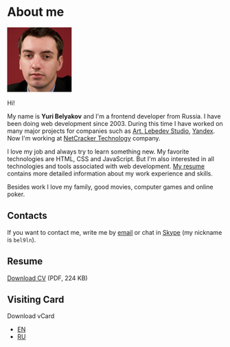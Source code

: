 # About me

![Photo](photo/150x150.jpg)

Hi!

My name is **Yuri Belyakov** and I'm a frontend developer from Russia. I have been doing web development since 2003. During this time I have worked on many major projects for companies such as [Art. Lebedev Studio](http://www.artlebedev.com/), [Yandex](https://yandex.com/company/). Now I'm working at [NetCracker Technology](http://www.netcracker.com/) company.

I love my job and always try to learn something new. My favorite technologies are HTML, CSS and JavaScript. But I'm also interested in all technologies and tools associated with web development. [My resume](Yuri_Belyakov_RU.pdf) contains more detailed information about my work experience and skills.

Besides work I love my family, good movies, computer games and online poker.

## Contacts

If you want to contact me, write me by [email](mailto:belyan@mail.ru) or chat in [Skype](skype:bel9ln?chat) (my nickname is `bel9ln`).

## Resume

[Download CV](Yuri_Belyakov_RU.pdf) (PDF, 224 KB)

## Visiting Card

Download vCard
 * [EN](Yuri_Belyakov_EN.vcf)
 * [RU](Yuri_Belyakov_RU.vcf)
